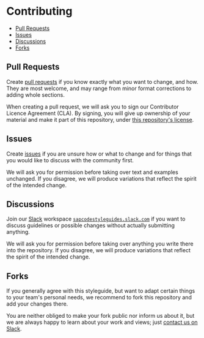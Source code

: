 # Contributing

- [Pull Requests](#pull-requests)
- [Issues](#issues)
- [Discussions](#discussions)
- [Forks](#forks)

## Pull Requests

Create [pull requests](https://github.com/SAP/clean-abap/compare)
if you know exactly what you want to change, and how.
They are most welcome, and may range
from minor format corrections to adding whole sections.

When creating a pull request,
we will ask you to sign our Contributor Licence Agreement (CLA).
By signing, you will give up ownership of your material
and make it part of this repository,
under [this repository's license](LICENSE.md).

## Issues

Create [issues](https://github.com/SAP/clean-abap/issues/new)
if you are unsure how or what to change and for things
that you would like to discuss with the community first.

We will ask you for permission before
taking over text and examples unchanged.
If you disagree, we will produce variations
that reflect the spirit of the intended change.

## Discussions

Join our [Slack](https://slack.com)
workspace [`sapcodestyleguides.slack.com`](https://sapcodestyleguides.slack.com)
if you want to discuss guidelines or possible changes
without actually submitting anything.

We will ask you for permission before
taking over anything you write there into the repository.
If you disagree, we will produce variations
that reflect the spirit of the intended change.

## Forks

If you generally agree with this styleguide,
but want to adapt certain things to your team's personal needs,
we recommend to fork this repository and add your changes there.

You are neither obliged to make your fork public nor inform us about it,
but we are always happy to learn about your work and views;
just [contact us on Slack](#discussions).